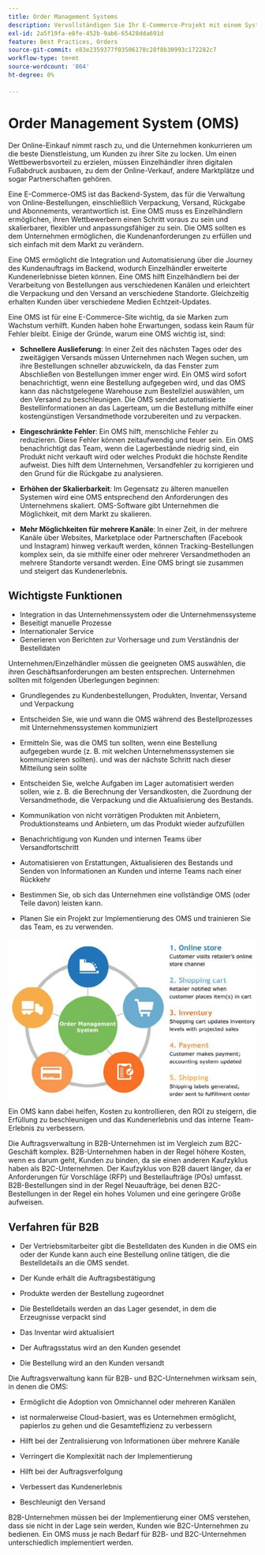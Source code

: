```yaml
---
title: Order Management Systems
description: Vervollständigen Sie Ihr E-Commerce-Projekt mit einem System für Verpackung, Versand und Rückgabe.
exl-id: 2a5f19fa-e8fe-452b-9ab6-65428dda691d
feature: Best Practices, Orders
source-git-commit: e83e2359377f03506178c28f8b30993c172282c7
workflow-type: tm+mt
source-wordcount: '864'
ht-degree: 0%

---
```


# Order Management System (OMS)

Der Online-Einkauf nimmt rasch zu, und die Unternehmen konkurrieren um die beste Dienstleistung, um Kunden zu ihrer Site zu locken. Um einen Wettbewerbsvorteil zu erzielen, müssen Einzelhändler ihren digitalen Fußabdruck ausbauen, zu dem der Online-Verkauf, andere Marktplätze und sogar Partnerschaften gehören.

Eine E-Commerce-OMS ist das Backend-System, das für die Verwaltung von Online-Bestellungen, einschließlich Verpackung, Versand, Rückgabe und Abonnements, verantwortlich ist. Eine OMS muss es Einzelhändlern ermöglichen, ihren Wettbewerbern einen Schritt voraus zu sein und skalierbarer, flexibler und anpassungsfähiger zu sein. Die OMS sollten es dem Unternehmen ermöglichen, die Kundenanforderungen zu erfüllen und sich einfach mit dem Markt zu verändern.

Eine OMS ermöglicht die Integration und Automatisierung über die Journey des Kundenauftrags im Backend, wodurch Einzelhändler erweiterte Kundenerlebnisse bieten können. Eine OMS hilft Einzelhändlern bei der Verarbeitung von Bestellungen aus verschiedenen Kanälen und erleichtert die Verpackung und den Versand an verschiedene Standorte. Gleichzeitig erhalten Kunden über verschiedene Medien Echtzeit-Updates.

Eine OMS ist für eine E-Commerce-Site wichtig, da sie Marken zum Wachstum verhilft. Kunden haben hohe Erwartungen, sodass kein Raum für Fehler bleibt. Einige der Gründe, warum eine OMS wichtig ist, sind:

- **Schnellere Auslieferung**: In einer Zeit des nächsten Tages oder des zweitägigen Versands müssen Unternehmen nach Wegen suchen, um ihre Bestellungen schneller abzuwickeln, da das Fenster zum Abschließen von Bestellungen immer enger wird. Ein OMS wird sofort benachrichtigt, wenn eine Bestellung aufgegeben wird, und das OMS kann das nächstgelegene Warehouse zum Bestellziel auswählen, um den Versand zu beschleunigen. Die OMS sendet automatisierte Bestellinformationen an das Lagerteam, um die Bestellung mithilfe einer kostengünstigen Versandmethode vorzubereiten und zu verpacken.

- **Eingeschränkte Fehler**: Ein OMS hilft, menschliche Fehler zu reduzieren. Diese Fehler können zeitaufwendig und teuer sein. Ein OMS benachrichtigt das Team, wenn die Lagerbestände niedrig sind, ein Produkt nicht verkauft wird oder welches Produkt die höchste Rendite aufweist. Dies hilft dem Unternehmen, Versandfehler zu korrigieren und den Grund für die Rückgabe zu analysieren.

- **Erhöhen der Skalierbarkeit**: Im Gegensatz zu älteren manuellen Systemen wird eine OMS entsprechend den Anforderungen des Unternehmens skaliert. OMS-Software gibt Unternehmen die Möglichkeit, mit dem Markt zu skalieren.

- **Mehr Möglichkeiten für mehrere Kanäle**: In einer Zeit, in der mehrere Kanäle über Websites, Marketplace oder Partnerschaften (Facebook und Instagram) hinweg verkauft werden, können Tracking-Bestellungen komplex sein, da sie mithilfe einer oder mehrerer Versandmethoden an mehrere Standorte versandt werden. Eine OMS bringt sie zusammen und steigert das Kundenerlebnis.

## Wichtigste Funktionen

- Integration in das Unternehmenssystem oder die Unternehmenssysteme
- Beseitigt manuelle Prozesse
- Internationaler Service
- Generieren von Berichten zur Vorhersage und zum Verständnis der Bestelldaten

Unternehmen/Einzelhändler müssen die geeigneten OMS auswählen, die ihren Geschäftsanforderungen am besten entsprechen. Unternehmen sollten mit folgenden Überlegungen beginnen:

- Grundlegendes zu Kundenbestellungen, Produkten, Inventar, Versand und Verpackung

- Entscheiden Sie, wie und wann die OMS während des Bestellprozesses mit Unternehmenssystemen kommuniziert

- Ermitteln Sie, was die OMS tun sollten, wenn eine Bestellung aufgegeben wurde (z. B. mit welchen Unternehmenssystemen sie kommunizieren sollten). und was der nächste Schritt nach dieser Mitteilung sein sollte

- Entscheiden Sie, welche Aufgaben im Lager automatisiert werden sollen, wie z. B. die Berechnung der Versandkosten, die Zuordnung der Versandmethode, die Verpackung und die Aktualisierung des Bestands.

- Kommunikation von nicht vorrätigen Produkten mit Anbietern, Produktionsteams und Anbietern, um das Produkt wieder aufzufüllen

- Benachrichtigung von Kunden und internen Teams über Versandfortschritt

- Automatisieren von Erstattungen, Aktualisieren des Bestands und Senden von Informationen an Kunden und interne Teams nach einer Rückkehr

- Bestimmen Sie, ob sich das Unternehmen eine vollständige OMS (oder Teile davon) leisten kann.

- Planen Sie ein Projekt zur Implementierung des OMS und trainieren Sie das Team, es zu verwenden.

![Systemdiagramm für die Auftragsverwaltung](../../assets/playbooks/order-management-system.png)

Ein OMS kann dabei helfen, Kosten zu kontrollieren, den ROI zu steigern, die Erfüllung zu beschleunigen und das Kundenerlebnis und das interne Team-Erlebnis zu verbessern.

Die Auftragsverwaltung in B2B-Unternehmen ist im Vergleich zum B2C-Geschäft komplex. B2B-Unternehmen haben in der Regel höhere Kosten, wenn es darum geht, Kunden zu binden, da sie einen anderen Kaufzyklus haben als B2C-Unternehmen. Der Kaufzyklus von B2B dauert länger, da er Anforderungen für Vorschläge (RFP) und Bestellaufträge (POs) umfasst. B2B-Bestellungen sind in der Regel Neuaufträge, bei denen B2C-Bestellungen in der Regel ein hohes Volumen und eine geringere Größe aufweisen.

## Verfahren für B2B

- Der Vertriebsmitarbeiter gibt die Bestelldaten des Kunden in die OMS ein oder der Kunde kann auch eine Bestellung online tätigen, die die Bestelldetails an die OMS sendet.

- Der Kunde erhält die Auftragsbestätigung

- Produkte werden der Bestellung zugeordnet

- Die Bestelldetails werden an das Lager gesendet, in dem die Erzeugnisse verpackt sind

- Das Inventar wird aktualisiert

- Der Auftragsstatus wird an den Kunden gesendet

- Die Bestellung wird an den Kunden versandt

Die Auftragsverwaltung kann für B2B- und B2C-Unternehmen wirksam sein, in denen die OMS:

- Ermöglicht die Adoption von Omnichannel oder mehreren Kanälen

- ist normalerweise Cloud-basiert, was es Unternehmen ermöglicht, papierlos zu gehen und die Gesamteffizienz zu verbessern

- Hilft bei der Zentralisierung von Informationen über mehrere Kanäle

- Verringert die Komplexität nach der Implementierung

- Hilft bei der Auftragsverfolgung

- Verbessert das Kundenerlebnis

- Beschleunigt den Versand

B2B-Unternehmen müssen bei der Implementierung einer OMS verstehen, dass sie nicht in der Lage sein werden, Kunden wie B2C-Unternehmen zu bedienen. Ein OMS muss je nach Bedarf für B2B- und B2C-Unternehmen unterschiedlich implementiert werden.

